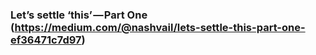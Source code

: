 ### Let’s settle ‘this’ — Part One (https://medium.com/@nashvail/lets-settle-this-part-one-ef36471c7d97)

